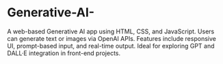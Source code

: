 # Generative-AI-
A web-based Generative AI app using HTML, CSS, and JavaScript. Users can generate text or images via OpenAI APIs. Features include responsive UI, prompt-based input, and real-time output. Ideal for exploring GPT and DALL·E integration in front-end projects.
